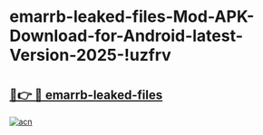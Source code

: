 # emarrb-leaked-files-Mod-APK-Download-for-Android-latest-Version-2025-!uzfrv

# <h2><a href="https://vadomo.esa.edu.pl?title=emarrb-leaked-files&ref=uzfrv">🔗👉 🔴 emarrb-leaked-files</a></h2>

[![acn](https://github.com/user-attachments/assets/0f9c940e-d8b0-45ae-aac7-cd30a18b3e1c)](https://vadomo.esa.edu.pl?title=emarrb-leaked-files&ref=uzfrv)

